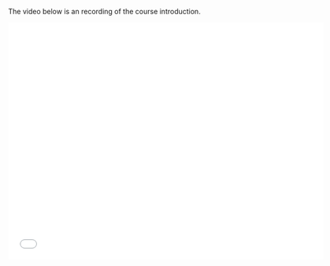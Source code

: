 The video below is an recording of the course introduction.

<iframe width="640" height="480" src="//www.youtube.com/embed/DT044sDR4Kg" frameborder="0" allowfullscreen></iframe>